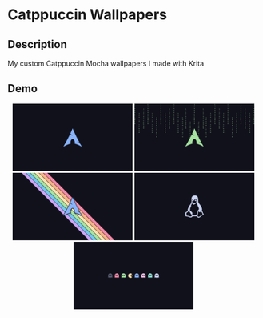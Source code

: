 # Catppuccin Wallpapers

## Description

My custom Catppuccin Mocha wallpapers I made with Krita

## Demo

<p align="center">
    <img src="arch.png" width="240" />
    <img src="arch_matrix.png" width="240" />
    <img src="arch_rainbow.png" width="240" />
    <img src="linux.png" width="240" />
    <img src="pacman.png" width="240" />
</p>
